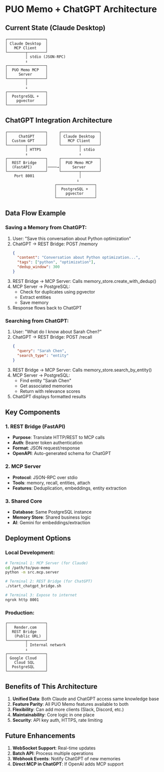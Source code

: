 # PUO Memo + ChatGPT Architecture

## Current State (Claude Desktop)
```
┌─────────────────┐
│ Claude Desktop  │
│   MCP Client    │
└────────┬────────┘
         │ stdio (JSON-RPC)
         ↓
┌─────────────────┐
│  PUO Memo MCP   │
│     Server      │
└────────┬────────┘
         │
         ↓
┌─────────────────┐
│  PostgreSQL +   │
│    pgvector     │
└─────────────────┘
```

## ChatGPT Integration Architecture
```
┌─────────────────┐     ┌─────────────────┐
│     ChatGPT     │     │ Claude Desktop  │
│  Custom GPT     │     │   MCP Client    │
└────────┬────────┘     └────────┬────────┘
         │ HTTPS                 │ stdio
         ↓                       ↓
┌─────────────────┐     ┌─────────────────┐
│  REST Bridge    │     │  PUO Memo MCP   │
│  (FastAPI)      │────→│     Server      │
└─────────────────┘     └────────┬────────┘
    Port 8001                    │
                                ↓
                      ┌─────────────────┐
                      │  PostgreSQL +   │
                      │    pgvector     │
                      └─────────────────┘
```

## Data Flow Example

### Saving a Memory from ChatGPT:
1. User: "Save this conversation about Python optimization"
2. ChatGPT → REST Bridge: POST /memory
   ```json
   {
     "content": "Conversation about Python optimization...",
     "tags": ["python", "optimization"],
     "dedup_window": 300
   }
   ```
3. REST Bridge → MCP Server: Calls memory_store.create_with_dedup()
4. MCP Server → PostgreSQL: 
   - Check for duplicates using pgvector
   - Extract entities
   - Save memory
5. Response flows back to ChatGPT

### Searching from ChatGPT:
1. User: "What do I know about Sarah Chen?"
2. ChatGPT → REST Bridge: POST /recall
   ```json
   {
     "query": "Sarah Chen",
     "search_type": "entity"
   }
   ```
3. REST Bridge → MCP Server: Calls memory_store.search_by_entity()
4. MCP Server → PostgreSQL: 
   - Find entity "Sarah Chen"
   - Get associated memories
   - Return with relevance scores
5. ChatGPT displays formatted results

## Key Components

### 1. REST Bridge (FastAPI)
- **Purpose**: Translate HTTP/REST to MCP calls
- **Auth**: Bearer token authentication
- **Format**: JSON request/response
- **OpenAPI**: Auto-generated schema for ChatGPT

### 2. MCP Server
- **Protocol**: JSON-RPC over stdio
- **Tools**: memory, recall, entities, attach
- **Features**: Deduplication, embeddings, entity extraction

### 3. Shared Core
- **Database**: Same PostgreSQL instance
- **Memory Store**: Shared business logic
- **AI**: Gemini for embeddings/extraction

## Deployment Options

### Local Development:
```bash
# Terminal 1: MCP Server (for Claude)
cd /path/to/puo-memo
python -m src.mcp.server

# Terminal 2: REST Bridge (for ChatGPT)  
./start_chatgpt_bridge.sh

# Terminal 3: Expose to internet
ngrok http 8001
```

### Production:
```
┌─────────────────┐
│   Render.com    │
│  REST Bridge    │
│   (Public URL)  │
└────────┬────────┘
         │ Internal network
         ↓
┌─────────────────┐
│ Google Cloud    │
│   Cloud SQL     │
│  PostgreSQL     │
└─────────────────┘
```

## Benefits of This Architecture

1. **Unified Data**: Both Claude and ChatGPT access same knowledge base
2. **Feature Parity**: All PUO Memo features available to both
3. **Flexibility**: Can add more clients (Slack, Discord, etc.)
4. **Maintainability**: Core logic in one place
5. **Security**: API key auth, HTTPS, rate limiting

## Future Enhancements

1. **WebSocket Support**: Real-time updates
2. **Batch API**: Process multiple operations
3. **Webhook Events**: Notify ChatGPT of new memories
4. **Direct MCP in ChatGPT**: If OpenAI adds MCP support